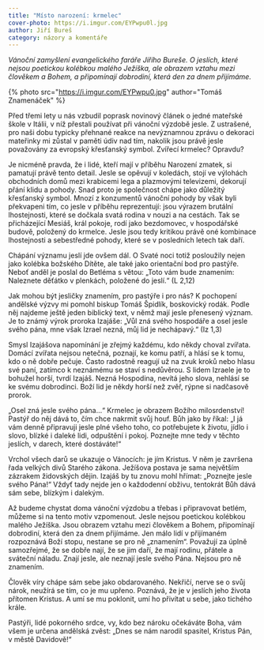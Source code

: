 ```yaml
---
title: "Místo narození: krmelec"
cover-photo: https://i.imgur.com/EYPwpu0l.jpg
author: Jiří Bureš
category: názory a komentáře
---
```


*Vánoční zamyšlení evangelického faráře Jiřího Bureše. O jeslích, které nejsou poetickou kolébkou malého Ježíška, ale obrazem vztahu mezi člověkem a Bohem, a připomínají dobrodiní, která den za dnem přijímáme.*

{% photo src="https://i.imgur.com/EYPwpu0.jpg" author="Tomáš Znamenáček" %}

Před třemi lety u nás vzbudil poprask novinový článek o jedné mateřské škole v Itálii, v níž přestali používat při vánoční výzdobě jesle. Z ustrašené, pro naši dobu typicky přehnané reakce na nevýznamnou zprávu o dekoraci mateřinky mi zůstal v paměti údiv nad tím, nakolik jsou právě jesle považovány za evropský křesťanský symbol. Zvířecí krmelec? Opravdu?

Je nicméně pravda, že i lidé, kteří mají v příběhu Narození zmatek, si pamatují právě tento detail. Jesle se opěvují v koledách, stojí ve výlohách obchodních domů mezi krabicemi lega a plazmovými televizemi, dekorují přání klidu a pohody. Snad proto je společnost chápe jako důležitý křesťanský symbol. Mnozí z konzumentů vánoční pohody by však byli překvapeni tím, co jesle v příběhu reprezentují: jsou výrazem brutální lhostejnosti, které se dočkala svatá rodina v nouzi a na cestách. Tak se přicházející Mesiáš, král pokoje, rodí jako bezdomovec, v hospodářské budově, položený do krmelce. Jesle jsou tedy kritikou právě oné kombinace lhostejnosti a sebestředné pohody, které se v posledních letech tak daří. 

Chápání významu jeslí jde ovšem dál. O Svaté noci totiž posloužily nejen jako kolébka božského Dítěte, ale také jako orientační bod pro pastýře. Neboť anděl je poslal do Betléma s větou: „Toto vám bude znamením: Naleznete děťátko v plenkách, položené do jeslí.“ (L 2,12)

Jak mohou být jesličky znamením, pro pastýře i pro nás? K pochopení andělské výzvy mi pomohl biskup Tomáš Špidlík, boskovický rodák. Podle něj najdeme ještě jeden biblický text, v němž mají jesle přenesený význam. Je to známý výrok proroka Izajáše: „Vůl zná svého hospodáře a osel jesle svého pána, mne však Izrael nezná, můj lid je nechápavý.“ (Iz 1,3)

Smysl Izajášova napomínání je zřejmý každému, kdo někdy choval zvířata. Domácí zvířata nejsou netečná, poznají, ke komu patří, a hlásí se k tomu, kdo o ně dobře pečuje. Často radostně reagují už na zvuk kroků nebo hlasu své paní, zatímco k neznámému se staví s nedůvěrou. S lidem Izraele je to bohužel horší, tvrdí Izajáš. Nezná Hospodina, nevítá jeho slova, nehlásí se ke svému dobrodinci. Boží lid je někdy horší než zvěř, rýpne si nadčasově prorok.

„Osel zná jesle svého pána…“ Krmelec je obrazem Božího milosrdenství! Pastýř do něj dává to, čím chce nakrmit svůj houf. Bůh jako by říkal: „I já vám denně připravuji jesle plné všeho toho, co potřebujete k životu, jídlo i slovo, blízké i daleké lidi, odpuštění i pokoj. Poznejte mne tedy v těchto jeslích, v darech, které dostáváte!“

Vrchol všech darů se ukazuje o Vánocích: je jím Kristus. V něm je završena řada velkých divů Starého zákona. Ježíšova postava je sama největším zázrakem židovských dějin. Izajáš by tu znovu mohl hřímat: „Poznejte jesle svého Pána!“ Vždyť tady nejde jen o každodenní obživu, tentokrát Bůh dává sám sebe, blízkým i dalekým.

Až budeme chystat doma vánoční výzdobu a třebas i připravovat betlém, můžeme si na tento motiv vzpomenout. Jesle nejsou poetickou kolébkou malého Ježíška. Jsou obrazem vztahu mezi člověkem a Bohem, připomínají dobrodiní, která den za dnem přijímáme. Jen málo lidí v přijímaném rozpoznává Boží stopu, nestane se pro ně „znamením“. Považují za úplně samozřejmé, že se dobře nají, že se jim daří, že mají rodinu, přátele a sváteční náladu. Znají jesle, ale neznají jesle svého Pána. Nejsou pro ně znamením.

Člověk víry chápe sám sebe jako obdarovaného. Nekřičí, nerve se o svůj nárok, neužírá se tím, co je mu upřeno. Poznává, že je v jeslích jeho života přítomen Kristus. A umí se mu poklonit, umí ho přivítat u sebe, jako tichého krále.

Pastýři, lidé pokorného srdce, vy, kdo bez nároku očekáváte Boha, vám všem je určena andělská zvěst: „Dnes se nám narodil spasitel, Kristus Pán, v městě Davidově!“
